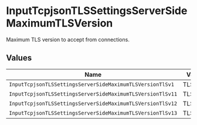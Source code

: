 # InputTcpjsonTLSSettingsServerSideMaximumTLSVersion

Maximum TLS version to accept from connections.


## Values

| Name                                                       | Value                                                      |
| ---------------------------------------------------------- | ---------------------------------------------------------- |
| `InputTcpjsonTLSSettingsServerSideMaximumTLSVersionTlSv1`  | TLSv1                                                      |
| `InputTcpjsonTLSSettingsServerSideMaximumTLSVersionTlSv11` | TLSv1.1                                                    |
| `InputTcpjsonTLSSettingsServerSideMaximumTLSVersionTlSv12` | TLSv1.2                                                    |
| `InputTcpjsonTLSSettingsServerSideMaximumTLSVersionTlSv13` | TLSv1.3                                                    |